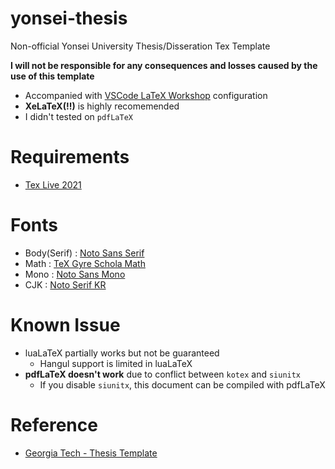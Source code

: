 # yonsei-thesis
Non-official Yonsei University Thesis/Disseration Tex Template

**I will not be responsible for any consequences and losses caused by the use of this template**

* Accompanied with [VSCode LaTeX Workshop](https://marketplace.visualstudio.com/items?itemName=James-Yu.latex-workshop) configuration
* **XeLaTeX(!!)** is highly recomemended
* I didn't tested on `pdfLaTeX`

# Requirements
* [Tex Live 2021](https://www.tug.org/texlive/)

# Fonts
* Body(Serif) : [Noto Sans Serif](https://fonts.google.com/specimen/Noto+Serif?query=Noto+serif)
* Math : [TeX Gyre Schola Math](https://ctan.org/pkg/tex-gyre-math-schola?lang=en)
* Mono : [Noto Sans Mono](https://www.google.co.kr/get/noto/#mono-mono)
* CJK : [Noto Serif KR](https://fonts.google.com/specimen/Noto+Serif+KR?query=Noto+serif)

# Known Issue

* luaLaTeX partially works but not be guaranteed
    - Hangul support is limited in luaLaTeX
* **pdfLaTeX doesn't work** due to conflict between `kotex` and `siunitx`
    - If you disable `siunitx`, this document can be compiled with pdfLaTeX

# Reference
* [Georgia Tech - Thesis Template](https://github.com/manoj-c/GATechThesis)
